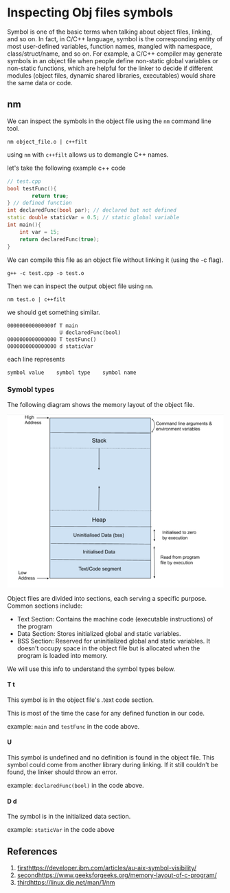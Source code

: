 # Inspecting Obj files symbols

Symbol is one of the basic terms when talking about object files, linking, and so on. In fact, in C/C++ language, symbol is the corresponding entity of most user-defined variables, function names, mangled with namespace, class/struct/name, and so on. For example, a C/C++ compiler may generate symbols in an object file when people define non-static global variables or non-static functions, which are helpful for the linker to decide if different modules (object files, dynamic shared libraries, executables) would share the same data or code.

## nm

We can inspect the symbols in the object file using the `nm` command line tool.

```console
nm object_file.o | c++filt 
```

using `nm` with `c++filt` allows us to demangle C++ names. 

let's take the following example c++ code

```c++
// test.cpp
bool testFunc(){
        return true;
} // defined function
int declaredFunc(bool par); // declared but not defined
static double staticVar = 0.5; // static global variable
int main(){
    int var = 15;
    return declaredFunc(true);
}
```
We can compile this file as an object file without linking it (using the -c flag). 

```console
g++ -c test.cpp -o test.o
```

Then we can inspect the output object file using `nm`.

```console
nm test.o | c++filt
```
we should get something similar. 

```console
000000000000000f T main
                 U declaredFunc(bool)
0000000000000000 T testFunc()
0000000000000000 d staticVar

```
each line represents 

```
symbol value    symbol type    symbol name
```

### Symobl types

The following diagram shows the memory layout of the object file. 

![memory layout](media/memory-layout.jpg)

Object files are divided into sections, each serving a specific purpose. Common sections include:

- Text Section: Contains the machine code (executable instructions) of the program
- Data Section: Stores initialized global and static variables.
- BSS Section: Reserved for uninitialized global and static variables. It doesn't occupy space in the object file but is allocated when the program is loaded into memory.

We will use this info to understand the symbol types below. 

#### T t

This symbol is in the object file's .text code section. 

This is most of the time the case for any defined function in our code. 

example: `main` and `testFunc` in the code above. 

#### U

This symbol is undefined and no definition is found in the object file. This symbol could come from another library during linking. If it still couldn't be found, the linker should throw an error. 

example: `declaredFunc(bool)` in the code above. 

#### D d

The symbol is in the initialized data section. 

example: `staticVar` in the code above


## References

1. [first](https://developer.ibm.com/articles/au-aix-symbol-visibility/)https://developer.ibm.com/articles/au-aix-symbol-visibility/
2. [second](https://www.geeksforgeeks.org/memory-layout-of-c-program/)https://www.geeksforgeeks.org/memory-layout-of-c-program/
3. [third](https://linux.die.net/man/1/nm)https://linux.die.net/man/1/nm




